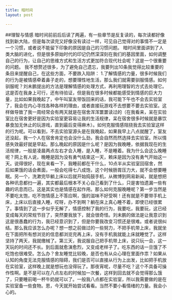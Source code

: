```yaml
---
title: 暗时间
layout: post

---
```

<meta http-equiv="content-type" content="text/html; charset=UTF-8">
##理智与情感
暗时间前前后后读了两遍，有一些章节是反复读的，每次读都好像找到新大陆，但是每次读完又好像没有读过一样，可见自己觉得对的事情不一定是一个习惯，或者说不能留下印象的原因是自己的习惯问题。   
暗时间里面讲到了人类大脑的进化，但是很多原始时代的印记仍然深深刻在我们的基因里面，如何调整自己的行为，让自己的思维方式和生活方式更加符合现代社会呢？这是一个很重要的问题。  
我不想赘述很多，为了避免自己遗忘，我要列出10条我觉得比较重要的条目来提醒自己，在这些方面，不要跌入陷阱：   
    1.了解情感的力量，很多时候我们的行为是被情感牵着鼻子走的，想要理性地生活，那么我们就需要驯服情感。如何驯服呢？刘未鹏提出的方法是理解情感的处理方式，再利用理智的方式去处理它。这是否在我身上可行，还有待验证，但是我在很多时候都能感受到情感的巨大力量，比如如果我晚起了，中午叫室友带饭回来的话，我可能下午也不会去实验室了，我会在内心寻找各种各样的理由，或者直接玩游戏不去想要不要去实验室。这样做导致了我一周经常会有两天就是在宿舍浑浑噩噩读过的（在我看来，呆在实验室比在宿舍更好是因为实验室更容易让我的生活规律，呆在宿舍很多时候就是暴饮暴食加无休止的玩游戏，直到最后变得麻木）。如何克服情感阻挠我去实验室这样的行为呢。可以看到，不去实验室源头是在我晚起，如果我早上八点就醒了，室友还没起，我一个人在宿舍肯定也会没什么劲，我会自然而然选择去实验室。所以情感失效最好就是早起。那么晚起的原因是什么呢？是因为我晚睡，依据我现在的生活规律，一般是凌晨两点左右才会入睡，是入睡，不是睡着。我为什么会这么晚睡呢？网上有人说，晚睡是因为没有勇气结束这一天，赖床是因为没有勇气开始这一天。说得很好，现在来看一下，我睡前都在干什么，10点半从实验室回宿舍，然后如果饿的话会煮面，一般会吃得七八成饱，这个时候肠胃压力大，就不会想要睡眠。另一个，洗漱完毕躺上床以后就开始捣鼓手机，从微博到网易新闻，就是想把各种讯息都扫一遍，其实都最后根本不关心自己看到了什么，只是害怕遗漏一些有趣的讯息而已。这是其实也是情感在起作用。那么如何克服晚睡呢？第一步当然是不要吃太饱，吃不饱情感上不答应啊，饿的滋味不好受啊！还有就是不要带手机上床，上床以后直接入睡，哎呀，办不到啊？躺在床上真心睡不着，即使已经很累了。事情到了这一步似乎无解了，情感控制了我的行为，我要吃，我要玩，这已经变成每天的常规节目了，突然要我放下，就会很奇怪。刘未鹏的做法是让我意识到这是很愚蠢的行为，我已经意识到了，但是你要我改变习惯还是很难。或者说很纠结。那么我应该怎么办呢？想一想之前做过的一些努力，不把手机带上床，我就坐在下面把所有想浏览的信息都浏览完再上床，没有手机我就能上床就睡觉了。这样坚持了两天，我就缴械了。第三天，我说服自己把手机带上床，说只玩一会，这一天玩的时间还不长。到后面就愈演愈烈，又变成老样子了。吃东西的话一旦饿了不吃饱也很难受。怎么办？舍友睡觉比较晚，是否也有从众心理在里面作祟？如果从认知的角度无法克服情感的阻碍，我们是否可以直接从行为上出发，比如把手机放在实验室，这样晚上就是想玩也没得玩了。那夜宵呢，尽量不吃？这个不具备可操作性啊。是不是可以在八点左右的时候加一次餐，这样到回去就不会觉得那么饿了，只要睡前喝一杯牛奶就可以了。一般我八点都在实验室，所以我需要做的是在实验室备一些食物。恩，今天就开始尝试看看。当然不要小看情绪的力量。我会小心的。
